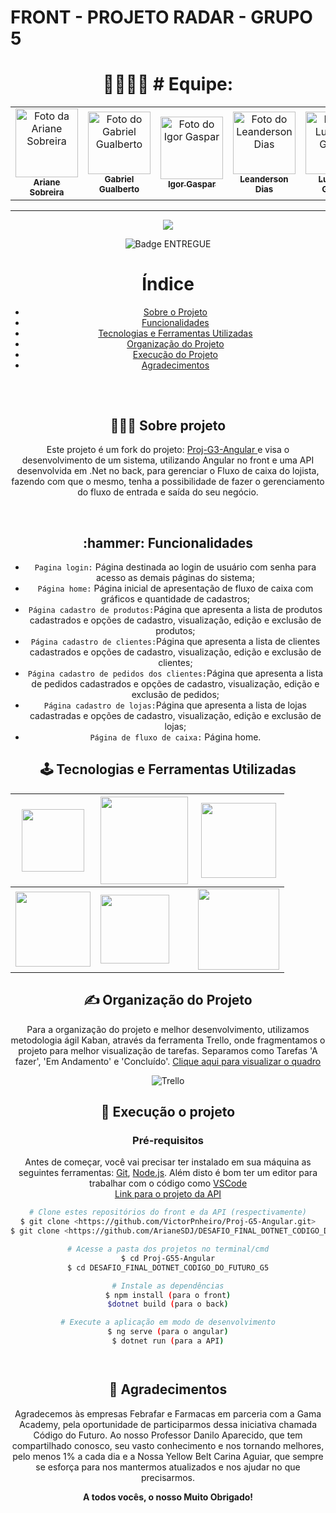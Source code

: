 # FRONT - PROJETO RADAR - GRUPO 5

<div align="center"><h1> 👩‍💻👨‍💻 # Equipe: </h1><div>

<table align="center">
  <tr>
    <td align="center">
      <a href="https://www.linkedin.com/in/ariane-sobreira-09a4a592/">
        <img src="https://user-images.githubusercontent.com/95004377/214927397-9d7c3ae2-deab-4471-8617-d41fd30db718.jpg" height="110px" width="100px;" alt="Foto da Ariane Sobreira"/><br>
        <sub>
          <b>Ariane Sobreira</b>
        </sub>
      </a>
    </td>
    <td align="center">
      <a href="https://www.linkedin.com/in/ggualberto/">
        <img src="https://media.licdn.com/dms/image/C4D03AQFYvAC-V__hJw/profile-displayphoto-shrink_800_800/0/1600299731633?e=2147483647&v=beta&t=9k6H9fuRLx5sgtEU__Ogejo7KBDWekF_qfbKvqFwW4I" width="100px;" alt="Foto do Gabriel Gualberto"/><br>
        <sub>
          <b>Gabriel Gualberto</b>
        </sub>
      </a>
    </td>
     <td align="center">
      <a href="https://www.linkedin.com/in/igorfgaspar/">
        <img src="https://media.licdn.com/dms/image/C4D03AQGX9pqOaPgEnA/profile-displayphoto-shrink_800_800/0/1647112538595?e=2147483647&v=beta&t=rMN46UVq9QDHFX5PNDLiMC8rd718x-4MLTefKMhG_kI" width="100px;" alt="Foto do Igor Gaspar"/><br>
        <sub>
          <b>Igor Gaspar</b>
        </sub>
      </a>
    </td>
    <td align="center">
      <a href="https://www.linkedin.com/in/leanderson-dias-de-lima/">
        <img src="https://media.licdn.com/dms/image/C4D03AQEhxTiQCHnF0w/profile-displayphoto-shrink_800_800/0/1638302511030?e=2147483647&v=beta&t=wqaxCg5A_SrRPgmjYbWLbga4XJVBVFPacbEIE3U41LQ" width="100px;" alt="Foto do Leanderson Dias"/><br>
        <sub>
          <b>Leanderson Dias</b>
        </sub>
      </a>
    </td>
    <td align="center">
      <a href="https://www.linkedin.com/in/lucas-de-grande-540111223/">
        <img src="https://user-images.githubusercontent.com/95004377/214928295-e28dffd0-3419-46d9-93ef-d52c1994d9c2.jpg" width="100px;" alt="Foto do Lucas de Grande"/><br>
        <sub>
          <b>Lucas de Grande</b>
        </sub>
      </a>
    </td>
      <td align="center">
      <a href="https://www.linkedin.com/in/victor-sousa-pinheiro/">
        <img src="https://avatars.githubusercontent.com/u/95004377?v=4" width="100px;" alt="Foto do Victor Pinheiro"/><br>
        <sub>
          <b>Victor Pinheiro</b>
        </sub>
      </a>
    </td>
  </tr>
</table>

<hr>
  
<p align="center"><img src="[https://user-images.githubusercontent.com/84486574/205916527-9fbebef8-de0d-4943-b8ef-f9d7bf5c3983.png](https://user-images.githubusercontent.com/95004377/214922003-aba09c9f-73b8-4db2-9c23-19ca47513b47.png)" /> </p>

![Badge ENTREGUE](http://img.shields.io/static/v1?label=STATUS&message=%20ENTREGUE&color=GREEN&style=for-the-badge)


# Índice

- [Sobre o Projeto](#--sobre-projeto)
- [Funcionalidades](#-hammer-funcionalidades)
- [Tecnologias e Ferramentas Utilizadas](#-🕹️-tecnologias-e-ferramentas-utilizadas)
- [Organização do Projeto](#-%EF%B8%8F-organização-do-projeto-)
- [Execução do Projeto](#--execução-o-projeto-)
- [Agradecimentos](#--agradecimentos)


##

<br>
<h2> 👨🏻‍💻 Sobre projeto</h2>
<p>Este projeto é um fork do projeto: <a href="https://github.com/bruno-esilva/Proj-G3-Angular"> Proj-G3-Angular </a> e visa o desenvolvimento de um sistema, utilizando Angular  no front e uma API desenvolvida em .Net no back, para gerenciar o Fluxo de caixa do lojista, fazendo com que o mesmo, tenha a possibilidade de fazer o gerenciamento do fluxo de entrada e saída do seu negócio.</p>
<br>
  
##

<h2> :hammer: Funcionalidades</h2>

- `Pagina login:` Página destinada ao login de usuário com senha para acesso as demais páginas do sistema;
- `Página home:` Página inicial de apresentação de fluxo de caixa com gráficos e quantidade de cadastros;
- `Página cadastro de produtos:`Página que apresenta a lista de produtos cadastrados e opções de cadastro, visualização, edição e exclusão de produtos;
- `Página cadastro de clientes:`Página que apresenta a lista de clientes cadastrados e opções de cadastro, visualização, edição e exclusão de clientes;
- `Página cadastro de pedidos dos clientes:`Página que apresenta a lista de pedidos cadastrados e opções de cadastro, visualização, edição e exclusão de pedidos;
- `Página cadastro de lojas:`Página que apresenta a lista de lojas cadastradas e opções de cadastro, visualização, edição e exclusão de lojas;
- `Página de fluxo de caixa:` Página home.

## 

<h2>🕹️ Tecnologias e Ferramentas Utilizadas </h2>

| <img src="https://cdn.jsdelivr.net/gh/devicons/devicon/icons/dotnetcore/dotnetcore-original.svg" width="100px"> |  <img src="https://cdn.jsdelivr.net/gh/devicons/devicon/icons/mysql/mysql-original-wordmark.svg" width="140px"> | <img src="https://cdn.jsdelivr.net/gh/devicons/devicon/icons/csharp/csharp-original.svg" width="120px"> |
|----------|----------|----------|
|  <img src="https://user-images.githubusercontent.com/87840459/204097783-4f86afd9-bc52-4a25-8845-c454a4119dd0.png" width="120px">| <img src="https://cdn.jsdelivr.net/gh/devicons/devicon/icons/vscode/vscode-original.svg" width="110px">| <img src="https://cdn.jsdelivr.net/gh/devicons/devicon/icons/angularjs/angularjs-original.svg" width="130px">|

##

<h2> ✍️ Organização do Projeto </h2>

<p>Para a organização do projeto e melhor desenvolvimento, utilizamos metodologia ágil Kaban, através da ferramenta Trello, onde fragmentamos o projeto para melhor visualização de tarefas. Separamos como Tarefas 'A fazer', 'Em Andamento' e 'Concluído'. <a href="https://trello.com/b/QiS20SHN/projeto-grupo-5">Clique aqui para visualizar o quadro</a></p>

![Trello](https://user-images.githubusercontent.com/95004377/214930719-42862576-86bc-4645-ab01-bd0531f25180.png)

##

<h2> 🎲 Execução o projeto </h2>

### Pré-requisitos

Antes de começar, você vai precisar ter instalado em sua máquina as seguintes ferramentas:
[Git](https://git-scm.com), [Node.js](https://nodejs.org/en/). 
Além disto é bom ter um editor para trabalhar com o código como [VSCode](https://code.visualstudio.com/)
<br>
<a href="https://github.com/ArianeSDJ/DESAFIO_FINAL_DOTNET_CODIGO_DO_FUTURO_G5"> Link para o projeto da API </a>



```bash
# Clone estes repositórios do front e da API (respectivamente)
$ git clone <https://github.com/VictorPnheiro/Proj-G5-Angular.git>
$ git clone <https://github.com/ArianeSDJ/DESAFIO_FINAL_DOTNET_CODIGO_DO_FUTURO_G5.git>

# Acesse a pasta dos projetos no terminal/cmd
$ cd Proj-G55-Angular
$ cd DESAFIO_FINAL_DOTNET_CODIGO_DO_FUTURO_G5

# Instale as dependências
$ npm install (para o front)
$dotnet build (para o back)

# Execute a aplicação em modo de desenvolvimento
$ ng serve (para o angular)
$ dotnet run (para a API)




```

##



<h2> 🤝 Agradecimentos</h2>

<p>Agradecemos às empresas Febrafar e Farmacas em parceria com a Gama Academy, pela oportunidade de participarmos dessa iniciativa chamada Código do Futuro. Ao nosso Professor Danilo Aparecido, que tem compartilhado conosco, seu vasto conhecimento e nos tornando melhores, pelo menos 1% a cada dia e a Nossa Yellow Belt Carina Aguiar, que sempre se esforça para nos mantermos atualizados e nos ajudar no que precisarmos. </p>
<p> <strong>A todos vocês, o nosso Muito Obrigado!</strong> </p>

